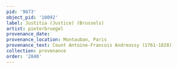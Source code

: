 ```yaml
---
pid: '9673'
object_pid: '10092'
label: Justitia (Justice) (Brussels)
artist: pieterbruegel
provenance_date:
provenance_location: Montauban, Paris
provenance_text: Count Antoine-Francois Andreossy (1761-1828)
collection: provenance
order: '2840'
---
```


